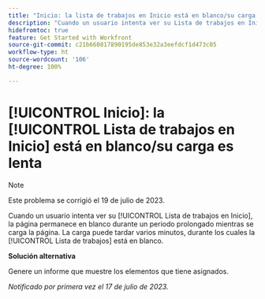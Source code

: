 ```yaml
---
title: "Inicio: la lista de trabajos en Inicio está en blanco/su carga es lenta"
description: "Cuando un usuario intenta ver su Lista de trabajos en Inicio, la página está en blanco durante un tiempo prolongado mientras se carga la página. La carga puede tardar varios minutos, durante los cuales la lista de trabajos está en blanco."
hidefromtoc: true
feature: Get Started with Workfront
source-git-commit: c21b660817890195de853e32a3eefdcf1d473c05
workflow-type: ht
source-wordcount: '106'
ht-degree: 100%

---
```



# [!UICONTROL Inicio]: la [!UICONTROL Lista de trabajos en Inicio] está en blanco/su carga es lenta

>[!NOTE]
>
>Este problema se corrigió el 19 de julio de 2023.

Cuando un usuario intenta ver su [!UICONTROL Lista de trabajos en Inicio], la página permanece en blanco durante un periodo prolongado mientras se carga la página. La carga puede tardar varios minutos, durante los cuales la [!UICONTROL Lista de trabajos] está en blanco.

**Solución alternativa**

Genere un informe que muestre los elementos que tiene asignados.

_Notificado por primera vez el 17 de julio de 2023._

